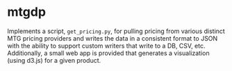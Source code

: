 # mtgdp

Implements a script, `get_pricing.py`, for pulling pricing from various distinct MTG pricing providers and writes the data in a consistent format to JSON with the ability to support custom writers that write to a DB, CSV, etc. Additionally, a small web app is provided that generates a visualization (using d3.js) for a given product.
